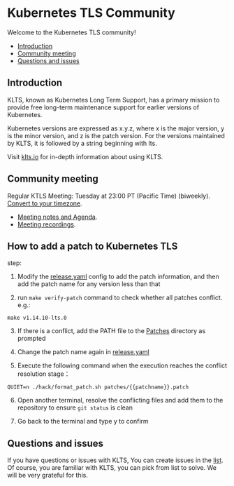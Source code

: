 # Kubernetes TLS Community

Welcome to the Kubernetes TLS community!

- [Introduction](#introduction)
- [Community meeting](#community-meeting)
- [Questions and issues](#questions-and-issues)

## Introduction

KLTS, known as Kubernetes Long Term Support, has a primary mission to provide free long-term maintenance support for earlier versions of Kubernetes.

Kubernetes versions are expressed as x.y.z, where x is the major version, y is the minor version, and z is the patch version. For the versions maintained by KLTS, it is followed by a string beginning with lts.

Visit [klts.io](https://klts.io/) for in-depth information about using KLTS.

## Community meeting

Regular KTLS Meeting: Tuesday at 23:00 PT (Pacific Time) (biweekly). [Convert to your timezone](http://www.thetimezoneconverter.com/?t=11:00&tz=PT%20%28Pacific%20Time%29).
  * [Meeting notes and Agenda]().
  * [Meeting recordings]().

<!--

## 怎么加添补丁

1. 修改 release.yaml 文件， 加入补丁信息，然后在小于此版本的版本都要添加补丁名称
2. 运行 make verify-patch 校验所有补丁是否冲突
3. 如果有冲突，将 path 文件添加到 patches 目录下
4. 重新在 release.yaml 中修改补丁名称
5. 执行下面命令，当执行到解决冲突的阶段
QUIET=n ./hack/format_patch.sh patches/{{patchname}}.patch
6. 另外打开一个终端，解决冲突文件后添加到仓库，保证 git status 干净
7. 回到终端，输入 y 确认

-->

## How to add a patch to Kubernetes TLS

step:<br>
1. Modify the [release.yaml](https://github.com/klts-io/kubernetes-lts/blob/main/releases.yml) config to add the patch information, and then add the patch name for any version less than that

2. run `make verify-patch` command to check whether all patches conflict. e.g.:

```shell
make v1.14.10-lts.0
``` 

3. If there is a conflict, add the PATH file to the [Patches](https://github.com/klts-io/kubernetes-lts/tree/main/patches) directory as prompted

4. Change the patch name again in [release.yaml](https://github.com/klts-io/kubernetes-lts/blob/main/releases.yml)

5. Execute the following command when the execution reaches the conflict resolution stage：

```shell
QUIET=n ./hack/format_patch.sh patches/{{patchname}}.patch
```

6. Open another terminal, resolve the conflicting files and add them to the repository to ensure `git status` is clean

7. Go back to the terminal and type y to confirm

## Questions and issues

If you have questions or issues with KLTS, You can create issues in the [list](https://github.com/klts-io/kubernetes-lts/issues). Of course, you are familiar with KLTS, you can pick from list to solve. We will be very grateful for this.






